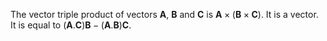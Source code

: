 The vector triple product of vectors $\mathbf{A}$, $\mathbf{B}$ and
$\mathbf{C}$ is $\mathbf{A} \times (\mathbf{B} \times \mathbf{C})$. It
is a vector. It is equal to $(\mathbf{A}.\mathbf{C})\mathbf{B} -
(\mathbf{A}.\mathbf{B})\mathbf{C}$.

